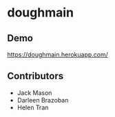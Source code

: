 # doughmain

## Demo
https://doughmain.herokuapp.com/

## Contributors
- Jack Mason
- Darleen Brazoban
- Helen Tran
